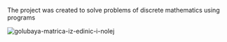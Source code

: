 The project was created to solve problems of discrete mathematics using programs

![golubaya-matrica-iz-edinic-i-nolej](https://user-images.githubusercontent.com/74915827/200087838-ba3de945-8c82-4904-89c1-c62695c117dd.jpg)
